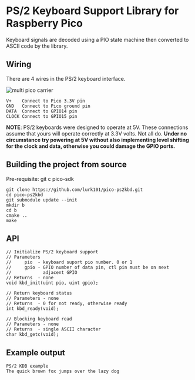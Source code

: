 # PS/2 Keyboard Support Library for Raspberry Pico

Keyboard signals are decoded using a PIO state machine
then converted to ASCII code by the library.

## Wiring

There are 4 wires in the PS/2 keyboard interface.

![multi pico carrier](images/ps2_male.png)

```
V+    Connect to Pico 3.3V pin
GND   Connect to Pico ground pin
DATA  Connect to GPIO14 pin
CLOCK Connect to GPIO15 pin
```
**NOTE**: PS/2 keyboards were designed to operate at 5V. These connections
assume that yours will operate correctly at 3.3V volts. Not all do.
**Under no circumstance try powering at 5V without also implementing
level shifting for the clock and data, otherwise you could damage
the GPIO ports.**

## Building the project from source

Pre-requisite: git c pico-sdk 

```
git clone https://github.com/lurk101/pico-ps2kbd.git
cd pico-ps2kbd
git submodule update --init
mkdir b
cd b
cmake ..
make
```
## API
```
// Initialize PS/2 keyboard support
// Parameters
//     pio  - keyboard suport pio number. 0 or 1
//     gpio - GPIO number of data pin, ctl pin must be on next
//            adjacent GPIO
// Returns  - none
void kbd_init(uint pio, uint gpio);

// Return keyboard status
// Parameters - none
// Returns  - 0 for not ready, otherwise ready
int kbd_ready(void);

// Blocking keyboard read
// Parameters - none
// Returns  - single ASCII character
char kbd_getc(void);
```
## Example output
```
PS/2 KDB example
The quick brown fox jumps over the lazy dog
```
